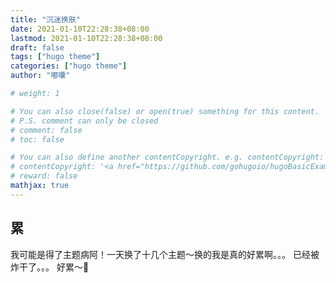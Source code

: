 ```yaml
---
title: "沉迷换肤"
date: 2021-01-10T22:28:38+08:00
lastmod: 2021-01-10T22:28:38+08:00
draft: false
tags: ["hugo theme"]
categories: ["hugo theme"]
author: "嘟囔"

# weight: 1

# You can also close(false) or open(true) something for this content.
# P.S. comment can only be closed
# comment: false
# toc: false

# You can also define another contentCopyright. e.g. contentCopyright: "This is another copyright."
# contentCopyright: '<a href="https://github.com/gohugoio/hugoBasicExample" rel="noopener" target="_blank">See origin</a>'
# reward: false
mathjax: true
---
```



##  累

我可能是得了主题病阿！一天换了十几个主题～换的我是真的好累啊。。。
已经被炸干了。。。
好累～🐶
